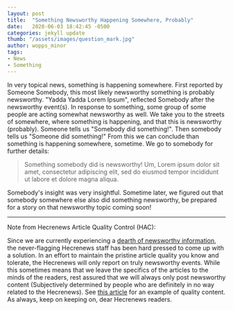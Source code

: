 ```yaml
---
layout: post
title:  "Something Newsworthy Happening Somewhere, Probably"
date:   2020-06-03 18:42:45 -0500
categories: jekyll update
thumb: "/assets/images/question_mark.jpg"
author: wopps_minor
tags:
- News
- Something
---
```


In very topical news, something is happening somewhere. First reported by Someone Somebody, this most likely newsworthy something is probably newsworthy. "Yadda Yadda Lorem Ipsum", reflected Somebody after the newsworthy event(s). In response to something, some group of some people are acting somewhat newsworthy as well. We take you to the streets of somewhere, where something is happening, and that this is newsworthy (probably). Someone tells us "Somebody did something!". Then somebody tells us "Someone did something!" From this we can conclude than something is happening somewhere, sometime. We go to somebody for further details:
 > Something somebody did is newsworthy! Um, Lorem ipsum dolor sit amet, consectetur adipiscing elit, sed do eiusmod tempor incididunt ut labore et dolore magna aliqua.
 
 Somebody's insight was very insightful. Sometime later, we figured out that somebody somewhere else also did something newsworthy, be prepared for a story on that newsworthy topic coming soon!

---

Note from Hecrenews Article Quality Control (HAC):

Since we are currently experiencing a [dearth of newsworthy information](https://hecrenews.github.io/jekyll/update/2020/06/01/hecrenews-authors-experiencing-dearth-of-dirt.html), the never-flagging Hecrenews staff has been hard pressed to come up with a solution. In an effort to maintain the pristine article quality you know and tolerate, the Hecrenews will only report on truly newsworthy events. While this sometimes means that we leave the specifics of the articles to the minds of the readers, rest assured that we will always only post newsworthy content (Subjectively determined by people who are definitely in no way related to the Hecrenews). See [this article](https://hecrenews.github.io/yeet) for an example of quality content. As always, keep on keeping on, dear Hecrenews readers.
